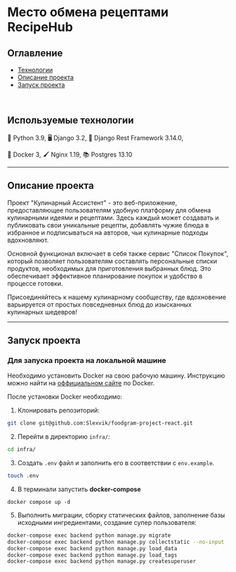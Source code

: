 # Место обмена рецептами RecipeHub
 

## Оглавление
- [Технологии](#используемые-технологии)
- [Описание проекта](#описание-проекта)
- [Запуск проекта](#запуск-проекта)
<br>

## Используемые технологии

:snake: Python 3.9, :desktop_computer: Django 3.2, :arrows_counterclockwise: Django Rest Framework 3.14.0, 

:ship: Docker 3, :paintbrush: Nginx 1.19, :books: Postgres 13.10
<hr>

## Описание проекта
Проект "Кулинарный Ассистент" - это веб-приложение, предоставляющее пользователям удобную платформу для обмена кулинарными идеями и рецептами. Здесь каждый может создавать и публиковать свои уникальные рецепты, добавлять чужие блюда в избранное и подписываться на авторов, чьи кулинарные подходы вдохновляют.

Основной функционал включает в себя также сервис "Список Покупок", который позволяет пользователям составлять персональные списки продуктов, необходимых для приготовления выбранных блюд. Это обеспечивает эффективное планирование покупок и удобство в процессе готовки.

Присоединяйтесь к нашему кулинарному сообществу, где вдохновение варьируется от простых повседневных блюд до изысканных кулинарных шедевров!
<hr>


## Запуск проекта
### Для запуска проекта на локальной машине
Необходимо установить Docker на свою рабочую машину. Инструкцию можно найти на [оффициальном сайте](https://docs.docker.com/get-docker/) по Docker.

После установки Docker необходимо:

1. Клонировать репозиторий:
```bash
git clone git@github.com:Slexvik/foodgram-project-react.git
```

2. Перейти в директорию `infra/`:
```bash
cd infra/
```

3. Создать `.env` файл и заполнить его в соответствии с `env.example`.

```bash
touch .env
```

4. В терминали запустить **docker-compose**
```
docker compose up -d
```

5. Выполнить миграции, сборку статических файлов, заполнение базы исходными ингредиентами, создание супер пользователя:
```bash
docker-compose exec backend python manage.py migrate
docker-compose exec backend python manage.py collectstatic --no-input
docker-compose exec backend python manage.py load_data
docker-compose exec backend python manage.py load_tags
docker-compose exec backend python manage.py createsuperuser
```
